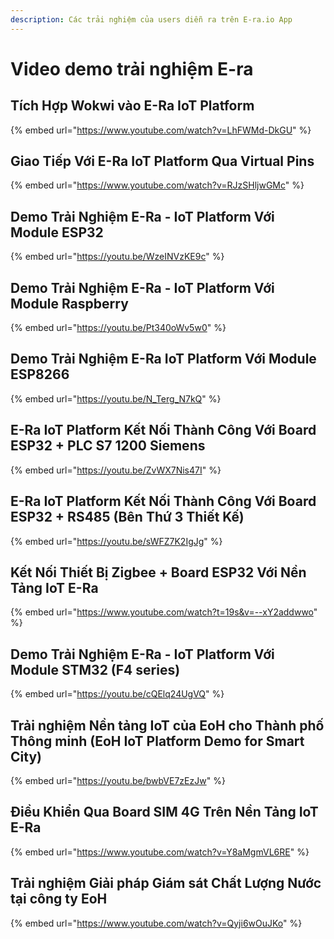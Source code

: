```yaml
---
description: Các trải nghiệm của users diễn ra trên E-ra.io App
---
```


# Video demo trải nghiệm E-ra

## Tích Hợp Wokwi vào E-Ra IoT Platform

{% embed url="https://www.youtube.com/watch?v=LhFWMd-DkGU" %}

##

## Giao Tiếp Với E-Ra IoT Platform Qua Virtual Pins

{% embed url="https://www.youtube.com/watch?v=RJzSHljwGMc" %}

## Demo Trải Nghiệm E-Ra - IoT Platform Với Module ESP32

{% embed url="https://youtu.be/WzeINVzKE9c" %}



## Demo Trải Nghiệm E-Ra - IoT Platform Với Module Raspberry

{% embed url="https://youtu.be/Pt340oWv5w0" %}

##

## Demo Trải Nghiệm E-Ra IoT Platform Với Module ESP8266

{% embed url="https://youtu.be/N_Terg_N7kQ" %}

##

## E-Ra IoT Platform Kết Nối Thành Công Với Board ESP32 + PLC S7 1200 Siemens

{% embed url="https://youtu.be/ZvWX7Nis47I" %}

##

## E-Ra IoT Platform Kết Nối Thành Công Với Board ESP32 + RS485 (Bên Thứ 3 Thiết Kế)

{% embed url="https://youtu.be/sWFZ7K2IgJg" %}



## Kết Nối Thiết Bị Zigbee + Board ESP32 Với Nền Tảng IoT E-Ra

{% embed url="https://www.youtube.com/watch?t=19s&v=--xY2addwwo" %}

## Demo Trải Nghiệm E-Ra - IoT Platform Với Module STM32 (F4 series)

{% embed url="https://youtu.be/cQElq24UgVQ" %}

##

## Trải nghiệm Nền tảng IoT của EoH cho Thành phố Thông minh (EoH IoT Platform Demo for Smart City)

{% embed url="https://youtu.be/bwbVE7zEzJw" %}



## Điều Khiển Qua Board SIM 4G Trên Nền Tảng IoT E-Ra

{% embed url="https://www.youtube.com/watch?v=Y8aMgmVL6RE" %}



## Trải nghiệm Giải pháp Giám sát Chất Lượng Nước tại công ty EoH

{% embed url="https://www.youtube.com/watch?v=Qyji6wOuJKo" %}
